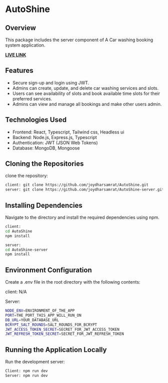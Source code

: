 # AutoShine

## Overview

This package includes the server component of A Car washing booking system application.

**[LIVE LINK](https://auto-shine.vercel.app/)**

## Features

- Secure sign-up and login using JWT.
- Admins can create, update, and delete car washing services and slots.
- Users can see availability of slots and book available time slots for their preferred services.
- Admins can view and manage all bookings and make other users admin.

## Technologies Used

- Frontend: React, Typescript, Tailwind css, Headless ui
- Backend: Node.js, Express.js, Typescript
- Authentication: JWT (JSON Web Tokens)
- Database: MongoDB, Mongoose

## Cloning the Repositories

clone the repository:

```sh
client: git clone https://github.com/joydharsamrat/AutoShine.git
server: git clone https://github.com/joydharsamrat/AutoShine-server.git
```

## Installing Dependencies

Navigate to the directory and install the required dependencies using npm.

```sh
client:
cd AutoShine
npm install

server:
cd AutoShine-server
npm install
```

## Environment Configuration

Create a .env file in the root directory with the following contents:

client: N/A

Server:

```sh
NODE_ENV=ENVIRONMENT_OF_THE_APP
PORT=THE_PORT_THIS_APP_WILL_RUN_ON
DB_URL=YOUR_DATABASE_URL
BCRYPT_SALT_ROUNDS=SALT_ROUNDS_FOR_BCRYPT
JWT_ACCESS_TOKEN_SECRET=SECRET_FOR_JWT_ACCESS_TOKEN
JWT_REFRESH_TOKEN_SECRET=SECRET_FOR_JWT_REFRESH_TOKEN

```

## Running the Application Locally

Run the development server:

```sh
Client: npm run dev
Server: npm run dev
```
